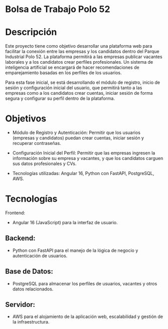 # Bolsa de Trabajo Polo 52

# Descripción

  Este proyecto tiene como objetivo desarrollar una plataforma web para facilitar la conexión entre las empresas y los candidatos dentro del Parque Industrial Polo 52. La plataforma permitirá a las empresas publicar vacantes laborales y a los candidatos crear perfiles profesionales. Un sistema de inteligencia artificial se encargará de hacer recomendaciones de emparejamiento basadas en los perfiles de los usuarios.

  Para esta fase inicial, se está desarrollando el módulo de registro, inicio de sesión y configuración inicial del usuario, que permitirá tanto a las empresas como a los candidatos crear cuentas, iniciar sesión de forma segura y configurar su perfil dentro de la plataforma.

# Objetivos
  - Módulo de Registro y Autenticación: Permitir que los usuarios (empresas y candidatos) puedan crear cuentas, iniciar sesión y recuperar contraseñas.
  
  - Configuración Inicial del Perfil: Permitir que las empresas ingresen la información sobre su empresa y vacantes, y que los candidatos carguen sus datos profesionales y CVs.
  
  - Tecnologías utilizadas: Angular 16, Python con FastAPI, PostgreSQL, AWS.


# Tecnologías
Frontend:

- Angular 16 (JavaScript) para la interfaz de usuario.

## Backend:

- Python con FastAPI para el manejo de la lógica de negocio y autenticación de usuarios.

## Base de Datos:

- PostgreSQL para almacenar los perfiles de usuarios, vacantes y otros datos relacionados.

## Servidor:

- AWS para el alojamiento de la aplicación web, escalabilidad y gestión de la infraestructura.
